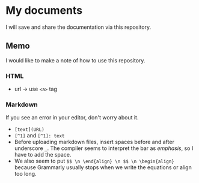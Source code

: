 # My documents
I will save and share the documentation via this repository.

## Memo

I would like to make a note of how to use this repository.

### HTML

- url $\rightarrow$ use `<a>` tag

### Markdown

If you see an error in your editor, don't worry about it.

- `[text](URL)`
- `[^1]` and `[^1]: text` 
- Before uploading markdown files, insert spaces before and after underscore `_`. The compiler seems to interpret the bar as *emphasis*, so I have to add the space.
- We also seem to put `$$ \n \end{align} \n $$ \n \begin{align}` because Grammarly usually stops when we write the equations or align too long.  
